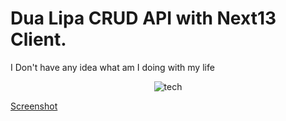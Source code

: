 # Dua Lipa CRUD API with Next13 Client. 

I Don't have any idea what am I doing with my life

<center>

<img src="https://skillicons.dev/icons?i=go,nextjs,typescript,docker,mongodb" alt="tech" />

</center>

[Screenshot](./ss.PNG)
